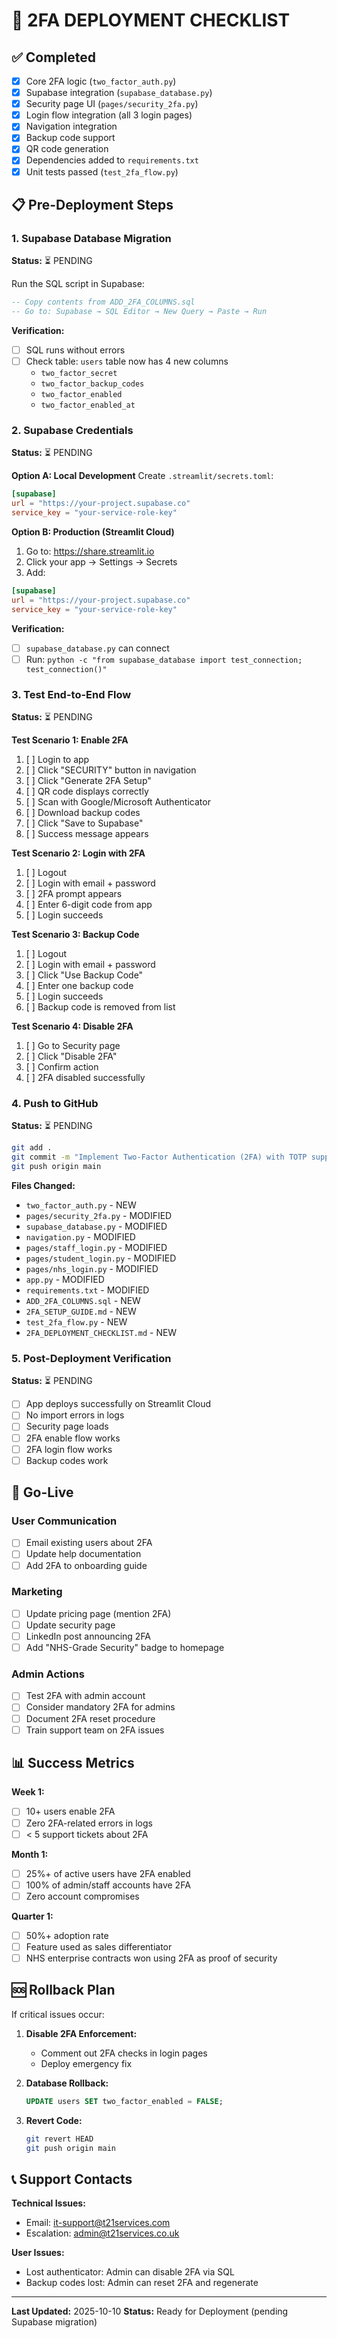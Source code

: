 # 🔐 2FA DEPLOYMENT CHECKLIST

## ✅ Completed
- [x] Core 2FA logic (`two_factor_auth.py`)
- [x] Supabase integration (`supabase_database.py`)
- [x] Security page UI (`pages/security_2fa.py`)
- [x] Login flow integration (all 3 login pages)
- [x] Navigation integration
- [x] Backup code support
- [x] QR code generation
- [x] Dependencies added to `requirements.txt`
- [x] Unit tests passed (`test_2fa_flow.py`)

## 📋 Pre-Deployment Steps

### 1. Supabase Database Migration
**Status:** ⏳ PENDING

Run the SQL script in Supabase:
```sql
-- Copy contents from ADD_2FA_COLUMNS.sql
-- Go to: Supabase → SQL Editor → New Query → Paste → Run
```

**Verification:**
- [ ] SQL runs without errors
- [ ] Check table: `users` table now has 4 new columns
  - `two_factor_secret`
  - `two_factor_backup_codes`
  - `two_factor_enabled`
  - `two_factor_enabled_at`

### 2. Supabase Credentials
**Status:** ⏳ PENDING

**Option A: Local Development**
Create `.streamlit/secrets.toml`:
```toml
[supabase]
url = "https://your-project.supabase.co"
service_key = "your-service-role-key"
```

**Option B: Production (Streamlit Cloud)**
1. Go to: https://share.streamlit.io
2. Click your app → Settings → Secrets
3. Add:
```toml
[supabase]
url = "https://your-project.supabase.co"
service_key = "your-service-role-key"
```

**Verification:**
- [ ] `supabase_database.py` can connect
- [ ] Run: `python -c "from supabase_database import test_connection; test_connection()"`

### 3. Test End-to-End Flow
**Status:** ⏳ PENDING

**Test Scenario 1: Enable 2FA**
1. [ ] Login to app
2. [ ] Click "SECURITY" button in navigation
3. [ ] Click "Generate 2FA Setup"
4. [ ] QR code displays correctly
5. [ ] Scan with Google/Microsoft Authenticator
6. [ ] Download backup codes
7. [ ] Click "Save to Supabase"
8. [ ] Success message appears

**Test Scenario 2: Login with 2FA**
1. [ ] Logout
2. [ ] Login with email + password
3. [ ] 2FA prompt appears
4. [ ] Enter 6-digit code from app
5. [ ] Login succeeds

**Test Scenario 3: Backup Code**
1. [ ] Logout
2. [ ] Login with email + password
3. [ ] Click "Use Backup Code"
4. [ ] Enter one backup code
5. [ ] Login succeeds
6. [ ] Backup code is removed from list

**Test Scenario 4: Disable 2FA**
1. [ ] Go to Security page
2. [ ] Click "Disable 2FA"
3. [ ] Confirm action
4. [ ] 2FA disabled successfully

### 4. Push to GitHub
**Status:** ⏳ PENDING

```bash
git add .
git commit -m "Implement Two-Factor Authentication (2FA) with TOTP support"
git push origin main
```

**Files Changed:**
- `two_factor_auth.py` - NEW
- `pages/security_2fa.py` - MODIFIED
- `supabase_database.py` - MODIFIED
- `navigation.py` - MODIFIED
- `pages/staff_login.py` - MODIFIED
- `pages/student_login.py` - MODIFIED
- `pages/nhs_login.py` - MODIFIED
- `app.py` - MODIFIED
- `requirements.txt` - MODIFIED
- `ADD_2FA_COLUMNS.sql` - NEW
- `2FA_SETUP_GUIDE.md` - NEW
- `test_2fa_flow.py` - NEW
- `2FA_DEPLOYMENT_CHECKLIST.md` - NEW

### 5. Post-Deployment Verification
**Status:** ⏳ PENDING

- [ ] App deploys successfully on Streamlit Cloud
- [ ] No import errors in logs
- [ ] Security page loads
- [ ] 2FA enable flow works
- [ ] 2FA login flow works
- [ ] Backup codes work

## 🚀 Go-Live

### User Communication
- [ ] Email existing users about 2FA
- [ ] Update help documentation
- [ ] Add 2FA to onboarding guide

### Marketing
- [ ] Update pricing page (mention 2FA)
- [ ] Update security page
- [ ] LinkedIn post announcing 2FA
- [ ] Add "NHS-Grade Security" badge to homepage

### Admin Actions
- [ ] Test 2FA with admin account
- [ ] Consider mandatory 2FA for admins
- [ ] Document 2FA reset procedure
- [ ] Train support team on 2FA issues

## 📊 Success Metrics

**Week 1:**
- [ ] 10+ users enable 2FA
- [ ] Zero 2FA-related errors in logs
- [ ] < 5 support tickets about 2FA

**Month 1:**
- [ ] 25%+ of active users have 2FA enabled
- [ ] 100% of admin/staff accounts have 2FA
- [ ] Zero account compromises

**Quarter 1:**
- [ ] 50%+ adoption rate
- [ ] Feature used as sales differentiator
- [ ] NHS enterprise contracts won using 2FA as proof of security

## 🆘 Rollback Plan

If critical issues occur:

1. **Disable 2FA Enforcement:**
   - Comment out 2FA checks in login pages
   - Deploy emergency fix

2. **Database Rollback:**
   ```sql
   UPDATE users SET two_factor_enabled = FALSE;
   ```

3. **Revert Code:**
   ```bash
   git revert HEAD
   git push origin main
   ```

## 📞 Support Contacts

**Technical Issues:**
- Email: it-support@t21services.com
- Escalation: admin@t21services.co.uk

**User Issues:**
- Lost authenticator: Admin can disable 2FA via SQL
- Backup codes lost: Admin can reset 2FA and regenerate

---

**Last Updated:** 2025-10-10
**Status:** Ready for Deployment (pending Supabase migration)
